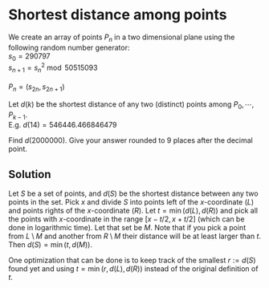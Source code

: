 # Shortest distance among points

We create an array of points  $P_n$ in a two dimensional plane using the following random number generator:<br />
$s_0=290797$<br />
$s_{n+1}={s_n}^2 \bmod 50515093$
<br /> <br />
$P_n=(s_{2n},s_{2n+1})$

Let $d(k)$  be the shortest distance of any two (distinct) points among $P_0, \cdots, P_{k - 1}$.<br />
E.g. $d(14)=546446.466846479$


Find $d(2000000)$. Give your answer rounded to 9 places after the decimal point.

## Solution

Let $S$ be a set of points, and $d(S)$ be the shortest distance between any two points in the set. Pick $x$ and divide $S$ into points left of the $x$-coordinate ($L$) and points rights of the $x$-coordinate ($R$). Let $t = \min(d(L), d(R))$ and pick all the points with $x$-coordinate in the range $[x-t/2,x+t/2]$ (which can be done in logarithmic time). Let that set be $M$. Note that if you pick a point from $L \setminus M$ and another from $R \setminus M$ their distance will be at least larger than $t$. Then $d(S) = \min(t, d(M))$.

One optimization that can be done is to keep track of the smallest $r := d(S)$ found yet and using $t = \min(r, d(L), d(R))$ instead of the original definition of $t$.